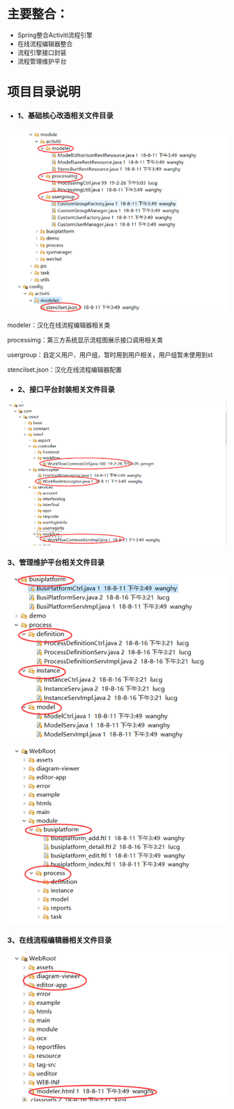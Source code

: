 # 主要整合：

* Spring整合Activiti流程引擎
* 在线流程编辑器整合
* 流程引擎接口封装
* 流程管理维护平台

# 项目目录说明

* ### 1、基础核心改造相关文件目录

### ![](/assets/activiti_dir_07.png)

modeler：汉化在线流程编辑器相关类

processimg：第三方系统显示流程图展示接口调用相关类

usergroup：自定义用户、用户组，暂时用到用户相关，用户组暂未使用到st

stencilset.json：汉化在线流程编辑器配置

* ### 2、接口平台封装相关文件目录

![](/assets/activiti_dir_01.png)

### 3、管理维护平台相关文件目录

![](/assets/activiti_dir_02.png)

![](/assets/activiti_dir_03.png)

### 3、在线流程编辑器相关文件目录

![](/assets/activiti_dir_08.png)

